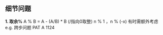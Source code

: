 ## 细节问题

**1. 取余%**
  A % B = A - (A/B) * B  (/指向0取整)
  n % 1 ，n % (-x) 有时需额外考虑
  e.g. 跨步问题 PAT A 1124  
